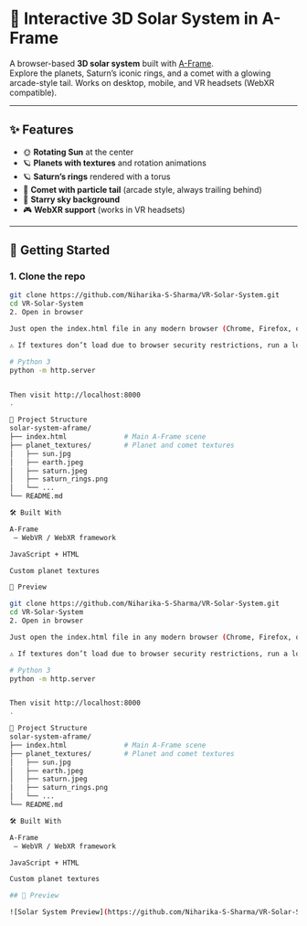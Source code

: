 # 🌌 Interactive 3D Solar System in A-Frame

A browser-based **3D solar system** built with [A-Frame](https://aframe.io).  
Explore the planets, Saturn’s iconic rings, and a comet with a glowing arcade-style tail. Works on desktop, mobile, and VR headsets (WebXR compatible).  

---

## ✨ Features

- 🌞 **Rotating Sun** at the center  
- 🪐 **Planets with textures** and rotation animations  
- 🪐 **Saturn’s rings** rendered with a torus  
- 💫 **Comet with particle tail** (arcade style, always trailing behind)  
- 🌌 **Starry sky background**  
- 🎮 **WebXR support** (works in VR headsets)  

---

## 🚀 Getting Started

### 1. Clone the repo
```bash
git clone https://github.com/Niharika-S-Sharma/VR-Solar-System.git
cd VR-Solar-System
2. Open in browser

Just open the index.html file in any modern browser (Chrome, Firefox, or Edge).

⚠️ If textures don’t load due to browser security restrictions, run a local server:

# Python 3
python -m http.server


Then visit http://localhost:8000
.

📂 Project Structure
solar-system-aframe/
├── index.html              # Main A-Frame scene
├── planet_textures/        # Planet and comet textures
│   ├── sun.jpg
│   ├── earth.jpeg
│   ├── saturn.jpeg
│   ├── saturn_rings.png
│   └── ...
└── README.md

🛠️ Built With

A-Frame
 — WebVR / WebXR framework

JavaScript + HTML

Custom planet textures

📸 Preview

git clone https://github.com/Niharika-S-Sharma/VR-Solar-System.git
cd VR-Solar-System
2. Open in browser

Just open the index.html file in any modern browser (Chrome, Firefox, or Edge).

⚠️ If textures don’t load due to browser security restrictions, run a local server:

# Python 3
python -m http.server


Then visit http://localhost:8000
.

📂 Project Structure
solar-system-aframe/
├── index.html              # Main A-Frame scene
├── planet_textures/        # Planet and comet textures
│   ├── sun.jpg
│   ├── earth.jpeg
│   ├── saturn.jpeg
│   ├── saturn_rings.png
│   └── ...
└── README.md

🛠️ Built With

A-Frame
 — WebVR / WebXR framework

JavaScript + HTML

Custom planet textures

## 📸 Preview

![Solar System Preview](https://github.com/Niharika-S-Sharma/VR-Solar-System/blob/main/assets/preview.png?raw=true)


